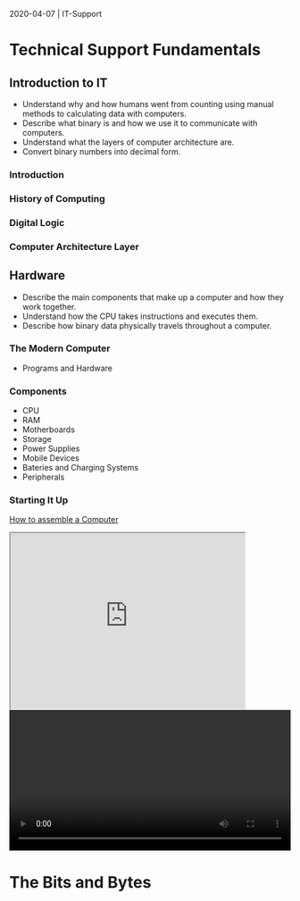 2020-04-07 | IT-Support


# Technical Support Fundamentals
## Introduction to IT

- Understand why and how humans went from counting using manual methods to calculating data with computers.
- Describe what binary is and how we use it to communicate with computers.
- Understand what the layers of computer architecture are.
- Convert binary numbers into decimal form.

### Introduction
### History of Computing
### Digital Logic
### Computer Architecture Layer

## Hardware
- Describe the main components that make up a computer and how they work together.
- Understand how the CPU takes instructions and executes them.
- Describe how binary data physically travels throughout a computer.

### The Modern Computer
- Programs and Hardware
### Components
- CPU
- RAM
- Motherboards
- Storage
- Power Supplies
- Mobile Devices
- Bateries and Charging Systems
- Peripherals



### Starting It Up

[How to assemble a Computer](https://t3itbfw-my.sharepoint.com/:v:/g/personal/valentin_goettisheim_de/EYtMPiLKt4ZAttHIN7iTFccBC_zK00N3rh63zUzXDVks8Q?e=GBdX4d)

<iframe width="420" height="315"
src="https://t3itbfw-my.sharepoint.com/:v:/g/personal/valentin_goettisheim_de/EYtMPiLKt4ZAttHIN7iTFccBC_zK00N3rh63zUzXDVks8Q?e=CxZpeI">
</iframe>

<video width="100%" controls>

<source src="https://t3itbfw-my.sharepoint.com/:v:/g/personal/valentin_goettisheim_de/EYtMPiLKt4ZAttHIN7iTFccBC_zK00N3rh63zUzXDVks8Q?e=CxZpeI" type="video/mp4">

Your browser does not support the video tag.

</video>

# The Bits and Bytes
